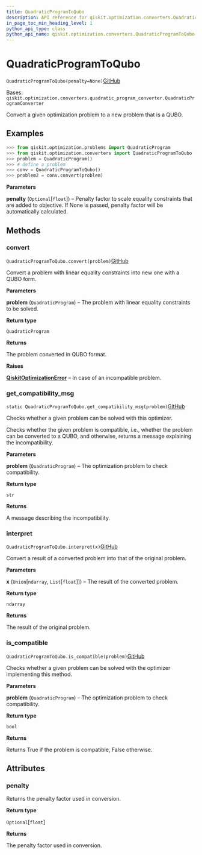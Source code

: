 ```yaml
---
title: QuadraticProgramToQubo
description: API reference for qiskit.optimization.converters.QuadraticProgramToQubo
in_page_toc_min_heading_level: 1
python_api_type: class
python_api_name: qiskit.optimization.converters.QuadraticProgramToQubo
---
```


# QuadraticProgramToQubo

<span id="qiskit.optimization.converters.QuadraticProgramToQubo" />

`QuadraticProgramToQubo(penalty=None)`[GitHub](https://github.com/qiskit-community/qiskit-aqua/tree/stable/0.9/qiskit/optimization/converters/quadratic_program_to_qubo.py "view source code")

Bases: `qiskit.optimization.converters.quadratic_program_converter.QuadraticProgramConverter`

Convert a given optimization problem to a new problem that is a QUBO.

## Examples

```python
>>> from qiskit.optimization.problems import QuadraticProgram
>>> from qiskit.optimization.converters import QuadraticProgramToQubo
>>> problem = QuadraticProgram()
>>> # define a problem
>>> conv = QuadraticProgramToQubo()
>>> problem2 = conv.convert(problem)
```

**Parameters**

**penalty** (`Optional`\[`float`]) – Penalty factor to scale equality constraints that are added to objective. If None is passed, penalty factor will be automatically calculated.

## Methods

### convert

<span id="qiskit.optimization.converters.QuadraticProgramToQubo.convert" />

`QuadraticProgramToQubo.convert(problem)`[GitHub](https://github.com/qiskit-community/qiskit-aqua/tree/stable/0.9/qiskit/optimization/converters/quadratic_program_to_qubo.py "view source code")

Convert a problem with linear equality constraints into new one with a QUBO form.

**Parameters**

**problem** (`QuadraticProgram`) – The problem with linear equality constraints to be solved.

**Return type**

`QuadraticProgram`

**Returns**

The problem converted in QUBO format.

**Raises**

[**QiskitOptimizationError**](qiskit.optimization.QiskitOptimizationError "qiskit.optimization.QiskitOptimizationError") – In case of an incompatible problem.

### get\_compatibility\_msg

<span id="qiskit.optimization.converters.QuadraticProgramToQubo.get_compatibility_msg" />

`static QuadraticProgramToQubo.get_compatibility_msg(problem)`[GitHub](https://github.com/qiskit-community/qiskit-aqua/tree/stable/0.9/qiskit/optimization/converters/quadratic_program_to_qubo.py "view source code")

Checks whether a given problem can be solved with this optimizer.

Checks whether the given problem is compatible, i.e., whether the problem can be converted to a QUBO, and otherwise, returns a message explaining the incompatibility.

**Parameters**

**problem** (`QuadraticProgram`) – The optimization problem to check compatibility.

**Return type**

`str`

**Returns**

A message describing the incompatibility.

### interpret

<span id="qiskit.optimization.converters.QuadraticProgramToQubo.interpret" />

`QuadraticProgramToQubo.interpret(x)`[GitHub](https://github.com/qiskit-community/qiskit-aqua/tree/stable/0.9/qiskit/optimization/converters/quadratic_program_to_qubo.py "view source code")

Convert a result of a converted problem into that of the original problem.

**Parameters**

**x** (`Union`\[`ndarray`, `List`\[`float`]]) – The result of the converted problem.

**Return type**

`ndarray`

**Returns**

The result of the original problem.

### is\_compatible

<span id="qiskit.optimization.converters.QuadraticProgramToQubo.is_compatible" />

`QuadraticProgramToQubo.is_compatible(problem)`[GitHub](https://github.com/qiskit-community/qiskit-aqua/tree/stable/0.9/qiskit/optimization/converters/quadratic_program_to_qubo.py "view source code")

Checks whether a given problem can be solved with the optimizer implementing this method.

**Parameters**

**problem** (`QuadraticProgram`) – The optimization problem to check compatibility.

**Return type**

`bool`

**Returns**

Returns True if the problem is compatible, False otherwise.

## Attributes

<span id="qiskit.optimization.converters.QuadraticProgramToQubo.penalty" />

### penalty

Returns the penalty factor used in conversion.

**Return type**

`Optional`\[`float`]

**Returns**

The penalty factor used in conversion.

